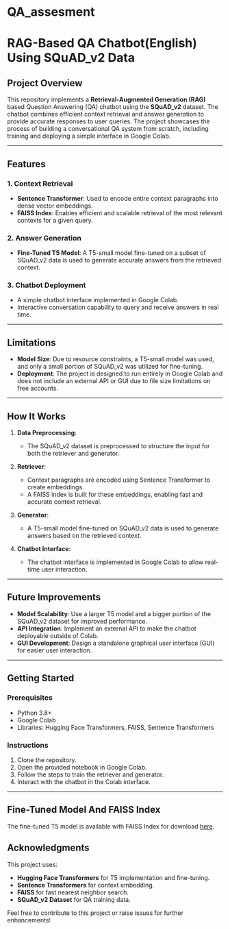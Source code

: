 # QA_assesment

# RAG-Based QA Chatbot(English) Using SQuAD_v2 Data  

## Project Overview  
This repository implements a **Retrieval-Augmented Generation (RAG)** based Question Answering (QA) chatbot using the **SQuAD_v2** dataset. The chatbot combines efficient context retrieval and answer generation to provide accurate responses to user queries. The project showcases the process of building a conversational QA system from scratch, including training and deploying a simple interface in Google Colab.  

---

## Features  

### 1. Context Retrieval  
- **Sentence Transformer**: Used to encode entire context paragraphs into dense vector embeddings.  
- **FAISS Index**: Enables efficient and scalable retrieval of the most relevant contexts for a given query.  

### 2. Answer Generation  
- **Fine-Tuned T5 Model**: A T5-small model fine-tuned on a subset of SQuAD_v2 data is used to generate accurate answers from the retrieved context.  

### 3. Chatbot Deployment  
- A simple chatbot interface implemented in Google Colab.  
- Interactive conversation capability to query and receive answers in real time.  

---

## Limitations  
- **Model Size**: Due to resource constraints, a T5-small model was used, and only a small portion of SQuAD_v2 was utilized for fine-tuning.  
- **Deployment**: The project is designed to run entirely in Google Colab and does not include an external API or GUI due to file size limitations on free accounts.  

---

## How It Works  

1. **Data Preprocessing**:  
   - The SQuAD_v2 dataset is preprocessed to structure the input for both the retriever and generator.  

2. **Retriever**:  
   - Context paragraphs are encoded using Sentence Transformer to create embeddings.  
   - A FAISS index is built for these embeddings, enabling fast and accurate context retrieval.  

3. **Generator**:  
   - A T5-small model fine-tuned on SQuAD_v2 data is used to generate answers based on the retrieved context.  

4. **Chatbot Interface**:  
   - The chatbot interface is implemented in Google Colab to allow real-time user interaction.  

---

## Future Improvements  
- **Model Scalability**: Use a larger T5 model and a bigger portion of the SQuAD_v2 dataset for improved performance.  
- **API Integration**: Implement an external API to make the chatbot deployable outside of Colab.  
- **GUI Development**: Design a standalone graphical user interface (GUI) for easier user interaction.  

---

## Getting Started  

### Prerequisites  
- Python 3.8+  
- Google Colab  
- Libraries: Hugging Face Transformers, FAISS, Sentence Transformers  

### Instructions  
1. Clone the repository.  
2. Open the provided notebook in Google Colab.  
3. Follow the steps to train the retriever and generator.  
4. Interact with the chatbot in the Colab interface.  

---
## Fine-Tuned Model And FAISS Index
The fine-tuned T5 model is available with FAISS Index for download  [here](https://drive.google.com/file/d/1hKHObUp0JnkjrPd0kChy2Kifk7n-QRWX/view?usp=sharing).  
 


## Acknowledgments  
This project uses:  
- **Hugging Face Transformers** for T5 implementation and fine-tuning.  
- **Sentence Transformers** for context embedding.  
- **FAISS** for fast nearest neighbor search.  
- **SQuAD_v2 Dataset** for QA training data.  

Feel free to contribute to this project or raise issues for further enhancements!
